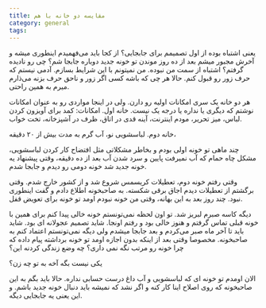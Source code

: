 ```yaml
---
title: مقایسه دو خانه با هم
category: general
tags:  
---
```



یعنی اشتباه بوده از اول تصمیمم برای جابجایی؟ از کجا باید می‌فهمیدم اینطوری میشه و آخرش مجبور میشم بعد از ده روز موندن تو خونه جدید دوباره جابجا شم؟ چی رو نادیده گرفتم؟
اشتباه از سمت من نبوده. من نمیتونم با این شرایط بسازم. آدمی نیستم که حرف زور رو قبول کنم. حالا هر چی که باشه کسی اگر زور و ناحق حرف بزنه می‌ذارم میرم به همین راحتی. 

هر دو خانه یک سری امکانات اولیه رو دارن. ولی در اینجا مواردی رو به عنوان امکانات نوشتم که دیگری یا نداره یا درجه یک نیست.
خانه اول. امکانات: کمد برای آویزون کردن لباس، میز تحریر، مودم اینترنت، آینه قدی در اتاق، ظرف در آشپزخانه، تخت خواب.

خانه دوم. لباسشویی نو، آب گرم به مدت بیش از ۲۰ دقیقه، 


چند ماهی تو خونه اولی بودم و بخاطر مشکلاتی مثل افتضاح کار کردن لباسشویی، مشکل چاه حمام که آب نمیرفت پایین و سرد شدن آب بعد از ده دقیقه، وقتی پیشنهاد یه خونه جدید شد خونه دومی رو دیدم و جابجا شدم.

وقتی رفتم خونه دوم، تعطیلات کریسمس شروع شد و از کشور خارج شدم. وقتی برگشتم از تعطیلات دیدم اجاق برقی شکسته. به صاحبخونه اطلاع دادم و گفت اینطوری نبود. چند روز بعد به این بهانه، وقتی من خونه نبودم اومد تو خونه برای تعویض قفل.

دیگه کاسه صبرم لبریز شد. تو اون لحظه نمی‌تونستم خونه خالی پیدا کنم برای همین با خونه قبلی تماس گرفتم و هنوز خالی بود و رفتم اونجا. شاید تصمیم عجولانه ای بود. شاید باید تا آخر ماه صبر می‌کردم و بعد جابجا میشدم ولی دیگه نمی‌تونستم اعتماد کنم به صاحبخونه. مخصوصا وقتی بعد از اینکه بدون اجازه اومد تو خونه برداشته پیام داده که چرا خونه رو مرتب نگه نمی داری؟ چه وضع زندگی کردنه این؟

یکی نیست بگه آخه به تو چه زن؟

الان اومدم تو خونه ای که لباسشویی و آب داغ درست حسابی نداره. حالا باید بگم به این صاحبخونه که روی اصلاح اینا کار کنه و اگر نشد که نمیشه باید دنبال خونه جدید باشم. و این یعنی یه جابجایی دیگه.





